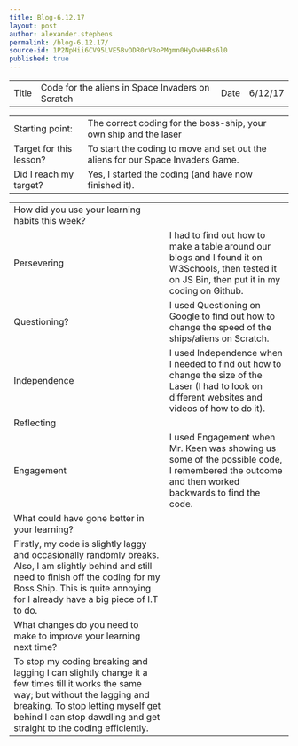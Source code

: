 ```yaml
---
title: Blog-6.12.17
layout: post
author: alexander.stephens
permalink: /blog-6.12.17/
source-id: 1P2NpHii6CV95LVE5BvODR0rV8oPMgmn0HyOvHHRs6l0
published: true
---
```

<table>
  <tr>
    <td>Title</td>
    <td>Code for the aliens in Space Invaders on Scratch</td>
    <td>Date</td>
    <td>6/12/17</td>
  </tr>
</table>


<table>
  <tr>
    <td>Starting point:</td>
    <td>The correct coding for the boss-ship, your own ship and the laser</td>
  </tr>
  <tr>
    <td>Target for this lesson?</td>
    <td>To start the coding to move and set out the aliens for our Space Invaders Game.</td>
  </tr>
  <tr>
    <td>Did I reach my target? </td>
    <td>Yes, I started the coding (and have now finished it).</td>
  </tr>
</table>


<table>
  <tr>
    <td>How did you use your learning habits this week?</td>
    <td></td>
  </tr>
  <tr>
    <td>Persevering</td>
    <td>I had to find out how to make a table around our blogs and I found it on W3Schools, then tested it on JS Bin, then put it in my coding on Github.</td>
  </tr>
  <tr>
    <td>Questioning?</td>
    <td>I used Questioning on Google to find out how to change the speed of the ships/aliens on Scratch.</td>
  </tr>
  <tr>
    <td>Independence</td>
    <td>I used Independence when I needed to find out how to change the size of the Laser (I had to look on different websites and videos of how to do it).</td>
  </tr>
  <tr>
    <td>Reflecting</td>
    <td></td>
  </tr>
  <tr>
    <td>Engagement</td>
    <td>I used Engagement when Mr. Keen was showing us some of the possible code, I remembered the outcome and then worked backwards to find the code.</td>
  </tr>
  <tr>
    <td>What could have gone better in your learning?</td>
    <td></td>
  </tr>
  <tr>
    <td>Firstly, my code is slightly laggy and occasionally randomly breaks. Also, I am slightly behind and still need to finish off the coding for my Boss Ship. This is quite annoying for I already have a big piece of I.T to do.</td>
    <td></td>
  </tr>
  <tr>
    <td>What changes do you need to make to improve your learning next time?</td>
    <td></td>
  </tr>
  <tr>
    <td>To stop my coding breaking and lagging I can slightly change it a few times till it works the same way; but without the lagging and breaking. To stop letting myself get behind I can stop dawdling and get straight to the coding efficiently.</td>
    <td></td>
  </tr>
</table>


